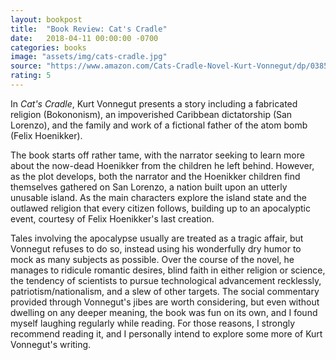 ```yaml
---
layout: bookpost
title:  "Book Review: Cat's Cradle"
date:   2018-04-11 00:00:00 -0700
categories: books
image: "assets/img/cats-cradle.jpg"
source: "https://www.amazon.com/Cats-Cradle-Novel-Kurt-Vonnegut/dp/038533348X"
rating: 5
---
```

In *Cat's Cradle*, Kurt Vonnegut presents a story including a fabricated religion (Bokononism), an impoverished Caribbean dictatorship (San Lorenzo), and the family and work of a fictional father of the atom bomb (Felix Hoenikker).

The book starts off rather tame, with the narrator seeking to learn more about the now-dead Hoenikker from the children he left behind. However, as the plot develops, both the narrator and the Hoenikker children find themselves gathered on San Lorenzo, a nation built upon an utterly unusable island. As the main characters explore the island state and the outlawed religion that every citizen follows, building up to an apocalyptic event, courtesy of Felix Hoenikker's last creation.

Tales involving the apocalypse usually are treated as a tragic affair, but Vonnegut refuses to do so, instead using his wonderfully dry humor to mock as many subjects as possible. Over the course of the novel, he manages to ridicule romantic desires, blind faith in either religion or science, the tendency of scientists to pursue technological advancement recklessly, patriotism/nationalism, and a slew of other targets. The social commentary provided through Vonnegut's jibes are worth considering, but even without dwelling on any deeper meaning, the book was fun on its own, and I found myself laughing regularly while reading. For those reasons, I strongly recommend reading it, and I personally intend to explore some more of Kurt Vonnegut's writing.
